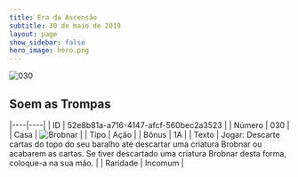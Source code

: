 ```yaml
---
title: Era da Ascensão
subtitle: 30 de maio de 2019
layout: page
show_sidebar: false
hero_image: hero.png
---
```


![030](https://cdn.keyforgegame.com/media/card_front/pt/435_030_QP5RV68GW653_pt.png)

## Soem as Trompas

|----|----|
| ID | 52e8b81a-a716-4147-afcf-560bec2a3523 |
| Número | 030 |
| Casa | ![Brobnar](https://archonarcana.com/images/thumb/e/e0/Brobnar.png/22px-Brobnar.png "Brobnar") |
| Tipo | Ação |
| Bônus | 1A |
| Texto | Jogar: Descarte cartas do topo do seu baralho até descartar uma criatura Brobnar ou acabarem as cartas. Se tiver descartado uma criatura Brobnar desta forma, coloque-a na sua mão. |
| Raridade | Incomum |
